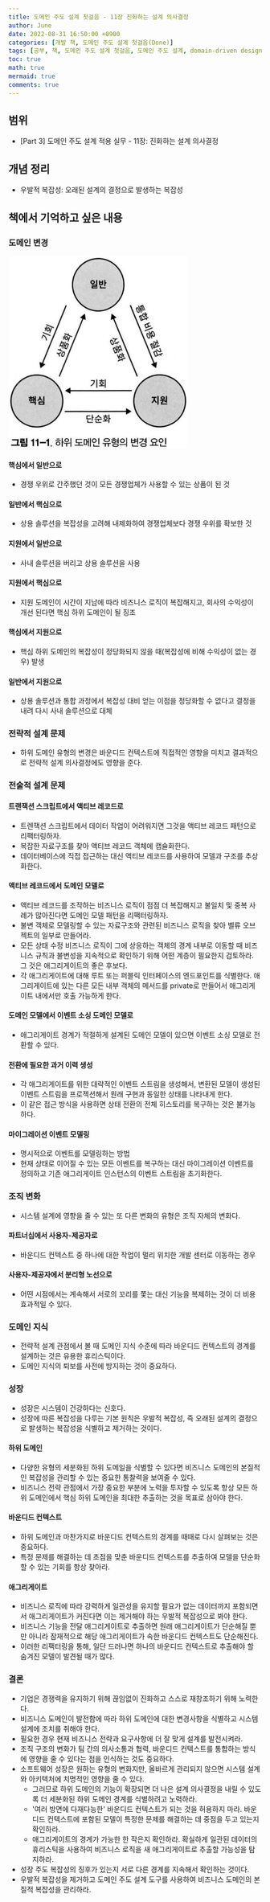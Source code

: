 ```yaml
---
title: 도메인 주도 설계 첫걸음 - 11장 진화하는 설계 의사결정
author: June
date: 2022-08-31 16:50:00 +0900
categories: [개발 책, 도메인 주도 설계 첫걸음(Done)]
tags: [공부, 책, 도메인 주도 설계 첫걸음, 도메인 주도 설계, domain-driven design, DDD, 도메인, 비즈니스, 아키텍처, 소프트웨어 설계]
toc: true
math: true
mermaid: true
comments: true
---
```

## 범위

- [Part 3] 도메인 주도 설계 적용 실무 - 11장: 진화하는 설계 의사결정

## 개념 정리

- 우발적 복잡성: 오래된 설계의 결정으로 발생하는 복잡성

## 책에서 기억하고 싶은 내용

### 도메인 변경

![그림 11-1](/posts/development-books/learning-domain-driven-design/pic-11-1.png)

#### 핵심에서 일반으로

- 경쟁 우위로 간주했던 것이 모든 경쟁업체가 사용할 수 있는 상품이 된 것

#### 일반에서 핵심으로

- 상용 솔루션을 복잡성을 고려해 내제화하여 경쟁업체보다 경쟁 우위를 확보한 것

#### 지원에서 일반으로

- 사내 솔루션을 버리고 상용 솔루션을 사용

#### 지원에서 핵심으로

- 지원 도메인이 시간이 지남에 따라 비즈니스 로직이 복잡해지고, 회사의 수익성이 개선 된다면 핵심 하위 도메인이 될 징조

#### 핵심에서 지원으로

- 핵심 하위 도메인의 복잡성이 정당화되지 않을 때(복잡성에 비해 수익성이 없는 경우) 발생

#### 일반에서 지원으로

- 상용 솔루션과 통합 과정에서 복잡성 대비 얻는 이점을 정당화할 수 없다고 결정을 내려 다시 사내 솔루션으로 대체

### 전략적 설계 문제

- 하위 도메인 유형의 변경은 바운디드 컨텍스트에 직접적인 영향을 미치고 결과적으로 전략적 설계 의사결정에도 영향을 준다.

### 전술적 설계 문제

#### 트랜잭션 스크립트에서 액티브 레코드로

- 트렌잭션 스크립트에서 데이터 작업이 어려워지면 그것을 액티브 레코드 패턴으로 리팩터링하자.
- 복잡한 자료구조를 찾아 액티브 레코드 객체에 캡슐화한다.
- 데이터베이스에 직접 접근하는 대신 액티브 레코드를 사용하여 모델과 구조를 추상화한다.

#### 액티브 레코드에서 도메인 모델로

- 액티브 레코드를 조작하는 비즈니스 로직이 점점 더 복잡해지고 불일치 및 중복 사례가 많아진다면 도메인 모델 패턴을 리팩터링하자.
- 불변 객체로 모델링할 수 있는 자료구조와 관련된 비즈니스 로직을 찾아 벨류 오브젝트의 일부로 만들어라.
- 모든 상태 수정 비즈니스 로직이 그에 상응하는 객체의 경계 내부로 이동할 때 비즈니스 규칙과 불변성을 지속적으로 확인하기 위해 어떤 계층이 필요한지 검토하라. 그 것은 애그리게이트의 좋은 후보다.
- 각 애그리게이트에 대해 루트 또는 퍼블릭 인터페이스의 엔드포인트를 식별한다. 애그리게이트에 있는 다른 모든 내부 객체의 메서드를 private로 만들어서 애그리게이트 내에서만 호출 가능하게 한다.

#### 도메인 모델에서 이벤트 소싱 도메인 모델로

- 애그리게이트 경계가 적절하게 설계된 도메인 모델이 있으면 이벤트 소싱 모델로 전환할 수 있다.

#### 전환에 필요한 과거 이력 생성

- 각 애그리게이트를 위한 대략적인 이벤트 스트림을 생성해서, 변환된 모델이 생성된 이벤트 스트림을 프로젝션해서 원래 구현과 동일한 상태를 나타내게 한다.
- 이 같은 접근 방식을 사용하면 상태 전환의 전체 히스토리를 복구하는 것은 불가능하다.

#### 마이그레이션 이벤트 모델링

- 명시적으로 이벤트를 모델링하는 방법
- 현재 상태로 이어질 수 있는 모든 이벤트를 복구하는 대신 마이그레이션 이벤트를 정의하고 기존 애그리게이트 인스턴스의 이벤트 스트림을 초기화한다.

### 조직 변화

- 시스템 설계에 영향을 줄 수 있는 또 다른 변화의 유형은 조직 자체의 변화다.

#### 파트너십에서 사용자-제공자로

- 바운디드 컨텍스트 중 하나에 대한 작업이 멀리 위치한 개발 센터로 이동하는 경우

#### 사용자-제공자에서 분리형 노선으로

- 어떤 시점에서는 계속해서 서로의 꼬리를 쫓는 대신 기능을 복제하는 것이 더 비용 효과적일 수 있다.

### 도메인 지식

- 전략적 설계 관점에서 볼 때 도메인 지식 수준에 따라 바운디드 컨텍스트의 경계를 설계하는 것은 유용한 휴리스틱이다.
- 도메인 지식의 퇴보를 사전에 방지하는 것이 중요하다.

### 성장

- 성장은 시스템이 건강하다는 신호다.
- 성장에 따른 복잡성을 다루는 기본 원칙은 우발적 복잡성, 즉 오래된 설계의 결정으로 발생하는 복잡성을 식별하고 제거하는 것이다.

#### 하위 도메인

- 다양한 유형의 세분화된 하위 도메일을 식별할 수 있다면 비즈니스 도메인의 본질적인 복잡성을 관리할 수 있는 중요한 통찰력을 보여줄 수 있다.
- 비즈니스 전략 관점에서 가장 중요한 부분에 노력을 투자할 수 있도록 항상 모든 하위 도메인에서 핵심 하위 도메인을 최대한 추출하는 것을 목표로 삼아야 한다.

#### 바운디드 컨텍스트

- 하위 도메인과 마찬가지로 바운디드 컨텍스트의 경계를 때때로 다시 살펴보는 것은 중요하다.
- 특정 문제를 해결하는 데 초점을 맞춘 바운디드 컨텍스트를 추출하여 모델을 단순화할 수 있는 기회를 항상 찾아라.

#### 애그리게이트

- 비즈니스 로직에 따라 강력하게 일관성을 유지할 필요가 없는 데이터까지 포함되면서 애그리게이트가 커진다면 이는 제거해야 하는 우발적 복잡성으로 봐야 한다.
- 비즈니스 기능을 전달 애그리게이트로 추출하면 원래 애그리게이트가 단순해질 뿐만 아니라 잠재적으로 해당 애그리게이트가 속한 바운디드 컨텍스트도 단순해진다.
- 이러한 리팩터링을 통해, 일단 드러나면 하나의 바운디드 컨텍스트로 추출해야 할 숨겨진 모델이 발견될 때가 많다.

### 결론

- 기업은 경쟁력을 유지하기 위해 끊임없이 진화하고 스스로 재창조하기 위해 노력한다.
- 비즈니스 도메인이 발전함에 따라 하위 도메인에 대한 변경사항을 식별하고 시스템 설계에 조치를 취해야 한다.
- 필요한 경우 현재 비즈니스 전략과 요구사항에 더 잘 맞게 설계를 발전시켜라.
- 조직 구조의 변화가 팀 간의 의사소통과 협력, 바운디드 컨텍스트를 통합하는 방식에 영향을 줄 수 있다는 점을 인식하는 것도 중요하다.
- 소프트웨어 성장은 원하는 유형의 변화지만, 올바르게 관리되지 않으면 시스템 설계와 아키텍처에 치명적인 영향을 줄 수 있다.
  - 그러므로 하위 도메인의 기능이 확장되면 더 나은 설계 의사결정을 내릴 수 있도록 더 세분화된 하위 도메인 경계를 식별하려고 노력하라.
  - '여러 방면에 다재다능한' 바운디드 컨텍스트가 되는 것을 허용하지 마라. 바운디드 컨텍스트에 포함된 모델이 특정한 문제를 해결하는 데 중점을 두고 있는지 확인하라.
  - 애그리게이트의 경계가 가능한 한 작은지 확인하라. 확실하게 일관된 데이터의 휴리스틱을 사용하여 비즈니스 로직을 새 애그리게이트로 추출할 가능성을 탐지하라.
- 성장 주도 복잡성의 징후가 있는지 서로 다른 경계를 지속해서 확인하는 것이다.
- 우발적 복잡성을 제거하고 도메인 주도 설계 도구를 사용하여 비즈니스 도메인의 본질적 복잡성을 관리하라.

